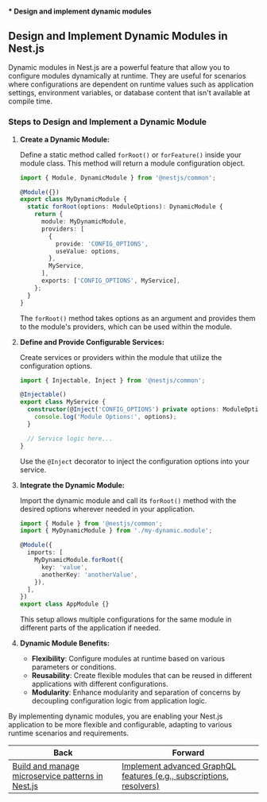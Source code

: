 #### * Design and implement dynamic modules

## Design and Implement Dynamic Modules in Nest.js

Dynamic modules in Nest.js are a powerful feature that allow you to configure modules dynamically at runtime. They are useful for scenarios where configurations are dependent on runtime values such as application settings, environment variables, or database content that isn't available at compile time.

### Steps to Design and Implement a Dynamic Module

1. **Create a Dynamic Module:**

   Define a static method called `forRoot()` or `forFeature()` inside your module class. This method will return a module configuration object.

   ```typescript
   import { Module, DynamicModule } from '@nestjs/common';

   @Module({})
   export class MyDynamicModule {
     static forRoot(options: ModuleOptions): DynamicModule {
       return {
         module: MyDynamicModule,
         providers: [
           {
             provide: 'CONFIG_OPTIONS',
             useValue: options,
           },
           MyService,
         ],
         exports: ['CONFIG_OPTIONS', MyService],
       };
     }
   }
   ```

   The `forRoot()` method takes options as an argument and provides them to the module's providers, which can be used within the module.

2. **Define and Provide Configurable Services:**

   Create services or providers within the module that utilize the configuration options. 

   ```typescript
   import { Injectable, Inject } from '@nestjs/common';

   @Injectable()
   export class MyService {
     constructor(@Inject('CONFIG_OPTIONS') private options: ModuleOptions) {
       console.log('Module Options:', options);
     }

     // Service logic here...
   }
   ```

   Use the `@Inject` decorator to inject the configuration options into your service.

3. **Integrate the Dynamic Module:**

   Import the dynamic module and call its `forRoot()` method with the desired options wherever needed in your application.

   ```typescript
   import { Module } from '@nestjs/common';
   import { MyDynamicModule } from './my-dynamic.module';

   @Module({
     imports: [
       MyDynamicModule.forRoot({
         key: 'value',
         anotherKey: 'anotherValue',
       }),
     ],
   })
   export class AppModule {}
   ```

   This setup allows multiple configurations for the same module in different parts of the application if needed.

4. **Dynamic Module Benefits:**

   - **Flexibility**: Configure modules at runtime based on various parameters or conditions.
   - **Reusability**: Create flexible modules that can be reused in different applications with different configurations.
   - **Modularity**: Enhance modularity and separation of concerns by decoupling configuration logic from application logic.

By implementing dynamic modules, you are enabling your Nest.js application to be more flexible and configurable, adapting to various runtime scenarios and requirements.

| Back | Forward |
|---|---|
| [Build and manage microservice patterns in Nest.js](/ua/senior/nestjs/build-microservice-patterns-with-nestjs.md)  | [Implement advanced GraphQL features (e.g., subscriptions, resolvers)](/ua/senior/nestjs/implement-advanced-graphql-features.md) |